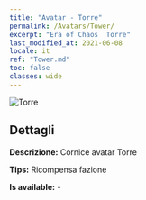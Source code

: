 ```yaml
---
title: "Avatar - Torre"
permalink: /Avatars/Tower/
excerpt: "Era of Chaos  Torre"
last_modified_at: 2021-06-08
locale: it
ref: "Tower.md"
toc: false
classes: wide
---
```

 ![Torre](/images/a/avatarFrame_5.png)

## Dettagli

 **Descrizione:** Cornice avatar Torre 

 **Tips:** Ricompensa fazione 

 **Is available:**  - 

